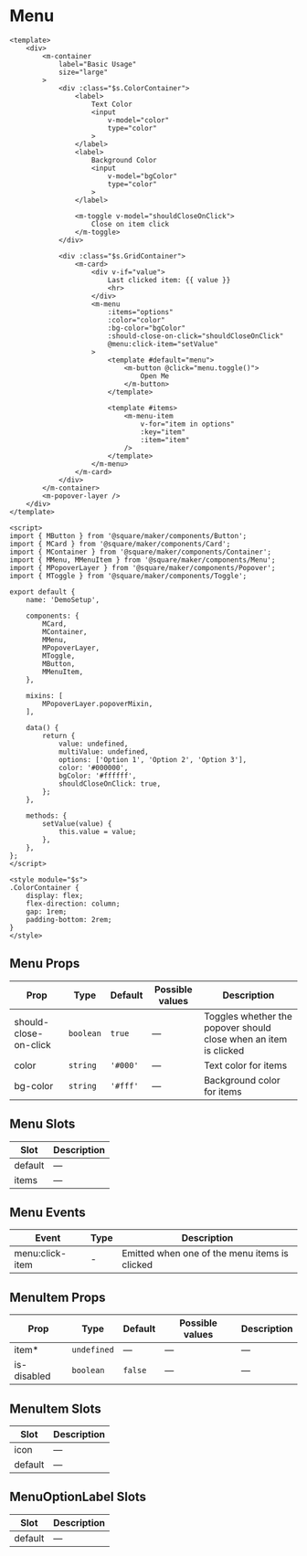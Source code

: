 # Menu


```vue
<template>
	<div>
		<m-container
			label="Basic Usage"
			size="large"
		>
			<div :class="$s.ColorContainer">
				<label>
					Text Color
					<input
						v-model="color"
						type="color"
					>
				</label>
				<label>
					Background Color
					<input
						v-model="bgColor"
						type="color"
					>
				</label>

				<m-toggle v-model="shouldCloseOnClick">
					Close on item click
				</m-toggle>
			</div>

			<div :class="$s.GridContainer">
				<m-card>
					<div v-if="value">
						Last clicked item: {{ value }}
						<hr>
					</div>
					<m-menu
						:items="options"
						:color="color"
						:bg-color="bgColor"
						:should-close-on-click="shouldCloseOnClick"
						@menu:click-item="setValue"
					>
						<template #default="menu">
							<m-button @click="menu.toggle()">
								Open Me
							</m-button>
						</template>

						<template #items>
							<m-menu-item
								v-for="item in options"
								:key="item"
								:item="item"
							/>
						</template>
					</m-menu>
				</m-card>
			</div>
		</m-container>
		<m-popover-layer />
	</div>
</template>

<script>
import { MButton } from '@square/maker/components/Button';
import { MCard } from '@square/maker/components/Card';
import { MContainer } from '@square/maker/components/Container';
import { MMenu, MMenuItem } from '@square/maker/components/Menu';
import { MPopoverLayer } from '@square/maker/components/Popover';
import { MToggle } from '@square/maker/components/Toggle';

export default {
	name: 'DemoSetup',

	components: {
		MCard,
		MContainer,
		MMenu,
		MPopoverLayer,
		MToggle,
		MButton,
		MMenuItem,
	},

	mixins: [
		MPopoverLayer.popoverMixin,
	],

	data() {
		return {
			value: undefined,
			multiValue: undefined,
			options: ['Option 1', 'Option 2', 'Option 3'],
			color: '#000000',
			bgColor: '#ffffff',
			shouldCloseOnClick: true,
		};
	},

	methods: {
		setValue(value) {
			this.value = value;
		},
	},
};
</script>

<style module="$s">
.ColorContainer {
	display: flex;
	flex-direction: column;
	gap: 1rem;
	padding-bottom: 2rem;
}
</style>
```


<!-- api-tables:start -->
## Menu Props

| Prop                  | Type      | Default  | Possible values | Description                                                      |
| --------------------- | --------- | -------- | --------------- | ---------------------------------------------------------------- |
| should-close-on-click | `boolean` | `true`   | —               | Toggles whether the popover should close when an item is clicked |
| color                 | `string`  | `'#000'` | —               | Text color for items                                             |
| bg-color              | `string`  | `'#fff'` | —               | Background color for items                                       |


## Menu Slots

| Slot    | Description |
| ------- | ----------- |
| default | —           |
| items   | —           |


## Menu Events

| Event           | Type | Description                                   |
| --------------- | ---- | --------------------------------------------- |
| menu:click-item | -    | Emitted when one of the menu items is clicked |


## MenuItem Props

| Prop        | Type        | Default | Possible values | Description |
| ----------- | ----------- | ------- | --------------- | ----------- |
| item*       | `undefined` | —       | —               | —           |
| is-disabled | `boolean`   | `false` | —               | —           |


## MenuItem Slots

| Slot    | Description |
| ------- | ----------- |
| icon    | —           |
| default | —           |


## MenuOptionLabel Slots

| Slot    | Description |
| ------- | ----------- |
| default | —           |
<!-- api-tables:end -->
